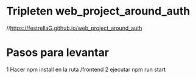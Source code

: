 # Tripleten web_project_around_auth

//https://festrellaG.github.io/web_project_around_auth

# Pasos para levantar

1 Hacer npm install en la ruta /frontend
2 ejecutar npm run start
